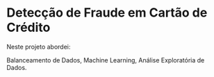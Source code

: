 # Detecção de Fraude em Cartão de Crédito
Neste projeto abordei:

Balanceamento de Dados,
Machine Learning,
Análise Exploratória de Dados.
